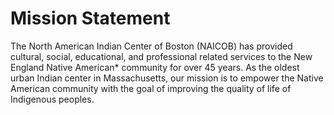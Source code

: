 # Mission Statement

The North American Indian Center of Boston (NAICOB) has provided cultural, social, educational, and professional related services to the New England Native American* community for over 45 years. As the oldest urban Indian center in Massachusetts, our mission is to empower the Native American community with the goal of improving the quality of life of Indigenous peoples.

